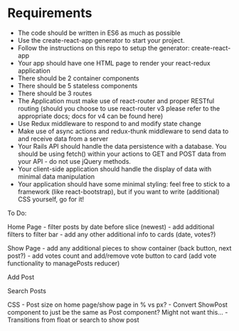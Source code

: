 # Requirements
- The code should be written in ES6 as much as possible
- Use the create-react-app generator to start your project.
- Follow the instructions on this repo to setup the generator: create-react-app
- Your app should have one HTML page to render your react-redux application
- There should be 2 container components
- There should be 5 stateless components
- There should be 3 routes
- The Application must make use of react-router and proper RESTful routing (should you choose to use react-router v3 please refer to the appropriate docs; docs for v4 can be found here)
- Use Redux middleware to respond to and modify state change
- Make use of async actions and redux-thunk middleware to send data to and receive data from a server
- Your Rails API should handle the data persistence with a database. You should be using fetch() within your actions to GET and POST data from your API - do not use jQuery methods.
- Your client-side application should handle the display of data with minimal data manipulation
- Your application should have some minimal styling: feel free to stick to a framework (like react-bootstrap), but if you want to write (additional) CSS yourself, go for it!



To Do:

Home Page 
    - filter posts by date before slice (newest)
    - add additional filters to filter bar
    - add any other additional info to cards (date, votes?)

Show Page
    - add any additional pieces to show container (back button, next post?)
    - add votes count and add/remove vote button to card (add vote functionality to managePosts reducer)

Add Post

Search Posts


CSS
    - Post size on home page/show page in % vs px?
    - Convert ShowPost component to just be the same as Post component? Might not want this...
    - Transitions from float or search to show post